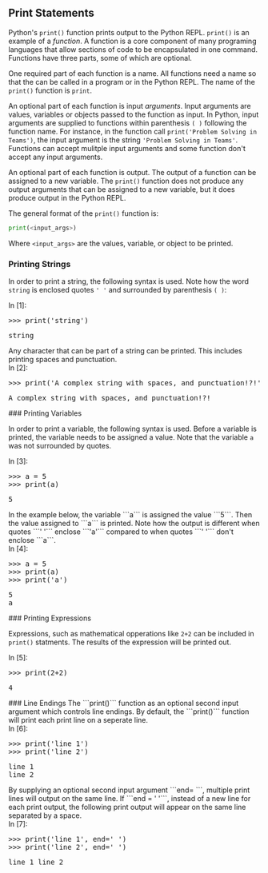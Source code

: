 
## Print Statements
Python's ```print()``` function prints output to the Python REPL. ```print()``` is an example of a _function_. A function is a core component of many programing languages that allow sections of code to be encapsulated in one command. Functions have three parts, some of which are optional. 

One required part of each function is a name. All functions need a name so that the can be called in a program or in the Python REPL. The name of the ```print()``` function is ```print```. 

An optional part of each function is input _arguments_. Input arguments are values, variables or objects passed to the function as input. In Python, input arguments are supplied to functions within parenthesis ```( )``` following the function name. For instance, in the function call ```print('Problem Solving in Teams')```, the input argument is the string ```'Problem Solving in Teams'```. Functions can accept mulitple input arguments and some function don't accept any input arguments.

An optional part of each function is output. The output of a function can be assigned to a new variable. The ```print()``` function does not produce any output arguments that can be assigned to a new variable, but it does produce output in the Python REPL. 

The general format of the ```print()``` function is:

```python
print(<input_args>)
```

Where ```<input_args>``` are the values, variable, or object to be printed. 
### Printing Strings

In order to print a string, the following syntax is used. Note how the word ```string``` is enclosed quotes ```' '``` and surrounded by parenthesis ```( )```:
<div class="cell border-box-sizing code_cell rendered">
<div class="input">
<div class="prompt input_prompt">In&nbsp;[1]:</div>
<div class="inner_cell">
    <div class="input_area">
<div class=" highlight hl-ipython3"><pre><span></span><span class="o">&gt;&gt;&gt;</span> <span class="nb">print</span><span class="p">(</span><span class="s1">&#39;string&#39;</span><span class="p">)</span>
</pre></div>

</div>
</div>
</div>

<div class="output_wrapper">
<div class="output">


<div class="output_area">

<div class="prompt"></div>


<div class="output_subarea output_stream output_stdout output_text">
<pre>string
</pre>
</div>
</div>

</div>
</div>

</div>
Any character that can be part of a string can be printed. This includes printing spaces and punctuation.
<div class="cell border-box-sizing code_cell rendered">
<div class="input">
<div class="prompt input_prompt">In&nbsp;[2]:</div>
<div class="inner_cell">
    <div class="input_area">
<div class=" highlight hl-ipython3"><pre><span></span><span class="o">&gt;&gt;&gt;</span> <span class="nb">print</span><span class="p">(</span><span class="s1">&#39;A complex string with spaces, and punctuation!?!&#39;</span><span class="p">)</span>
</pre></div>

</div>
</div>
</div>

<div class="output_wrapper">
<div class="output">


<div class="output_area">

<div class="prompt"></div>


<div class="output_subarea output_stream output_stdout output_text">
<pre>A complex string with spaces, and punctuation!?!
</pre>
</div>
</div>

</div>
</div>

</div>
### Printing Variables

In order to print a variable, the following syntax is used. Before a variable is printed, the variable needs to be assigned a value. Note that the variable ```a``` was not surrounded by quotes. 
<div class="cell border-box-sizing code_cell rendered">
<div class="input">
<div class="prompt input_prompt">In&nbsp;[3]:</div>
<div class="inner_cell">
    <div class="input_area">
<div class=" highlight hl-ipython3"><pre><span></span><span class="o">&gt;&gt;&gt;</span> <span class="n">a</span> <span class="o">=</span> <span class="mi">5</span>
<span class="o">&gt;&gt;&gt;</span> <span class="nb">print</span><span class="p">(</span><span class="n">a</span><span class="p">)</span>
</pre></div>

</div>
</div>
</div>

<div class="output_wrapper">
<div class="output">


<div class="output_area">

<div class="prompt"></div>


<div class="output_subarea output_stream output_stdout output_text">
<pre>5
</pre>
</div>
</div>

</div>
</div>

</div>
In the example below, the variable ```a``` is assigned the value ```5```. Then the value assigned to ```a``` is printed. Note how the output is different when quotes ```' '``` enclose ```'a'``` compared to when quotes ```' '``` don't enclose ```a```.
<div class="cell border-box-sizing code_cell rendered">
<div class="input">
<div class="prompt input_prompt">In&nbsp;[4]:</div>
<div class="inner_cell">
    <div class="input_area">
<div class=" highlight hl-ipython3"><pre><span></span><span class="o">&gt;&gt;&gt;</span> <span class="n">a</span> <span class="o">=</span> <span class="mi">5</span>
<span class="o">&gt;&gt;&gt;</span> <span class="nb">print</span><span class="p">(</span><span class="n">a</span><span class="p">)</span>
<span class="o">&gt;&gt;&gt;</span> <span class="nb">print</span><span class="p">(</span><span class="s1">&#39;a&#39;</span><span class="p">)</span>
</pre></div>

</div>
</div>
</div>

<div class="output_wrapper">
<div class="output">


<div class="output_area">

<div class="prompt"></div>


<div class="output_subarea output_stream output_stdout output_text">
<pre>5
a
</pre>
</div>
</div>

</div>
</div>

</div>
### Printing Expressions

Expressions, such as mathematical opperations like ```2+2``` can be included in ```print()``` statments. The results of the expression will be printed out. 
<div class="cell border-box-sizing code_cell rendered">
<div class="input">
<div class="prompt input_prompt">In&nbsp;[5]:</div>
<div class="inner_cell">
    <div class="input_area">
<div class=" highlight hl-ipython3"><pre><span></span><span class="o">&gt;&gt;&gt;</span> <span class="nb">print</span><span class="p">(</span><span class="mi">2</span><span class="o">+</span><span class="mi">2</span><span class="p">)</span>
</pre></div>

</div>
</div>
</div>

<div class="output_wrapper">
<div class="output">


<div class="output_area">

<div class="prompt"></div>


<div class="output_subarea output_stream output_stdout output_text">
<pre>4
</pre>
</div>
</div>

</div>
</div>

</div>
### Line Endings
The ```print()``` function as an optional second input argument which controls line endings. By default, the ```print()``` function will print each print line on a seperate line.
<div class="cell border-box-sizing code_cell rendered">
<div class="input">
<div class="prompt input_prompt">In&nbsp;[6]:</div>
<div class="inner_cell">
    <div class="input_area">
<div class=" highlight hl-ipython3"><pre><span></span><span class="o">&gt;&gt;&gt;</span> <span class="nb">print</span><span class="p">(</span><span class="s1">&#39;line 1&#39;</span><span class="p">)</span>
<span class="o">&gt;&gt;&gt;</span> <span class="nb">print</span><span class="p">(</span><span class="s1">&#39;line 2&#39;</span><span class="p">)</span>
</pre></div>

</div>
</div>
</div>

<div class="output_wrapper">
<div class="output">


<div class="output_area">

<div class="prompt"></div>


<div class="output_subarea output_stream output_stdout output_text">
<pre>line 1
line 2
</pre>
</div>
</div>

</div>
</div>

</div>
By supplying an optional second input argument ```end= ```, multiple print lines will output on the same line. If ```end = ' '```, instead of a new line for each print output, the following print output will appear on the same line separated by a space.
<div class="cell border-box-sizing code_cell rendered">
<div class="input">
<div class="prompt input_prompt">In&nbsp;[7]:</div>
<div class="inner_cell">
    <div class="input_area">
<div class=" highlight hl-ipython3"><pre><span></span><span class="o">&gt;&gt;&gt;</span> <span class="nb">print</span><span class="p">(</span><span class="s1">&#39;line 1&#39;</span><span class="p">,</span> <span class="n">end</span><span class="o">=</span><span class="s1">&#39; &#39;</span><span class="p">)</span>
<span class="o">&gt;&gt;&gt;</span> <span class="nb">print</span><span class="p">(</span><span class="s1">&#39;line 2&#39;</span><span class="p">,</span> <span class="n">end</span><span class="o">=</span><span class="s1">&#39; &#39;</span><span class="p">)</span>
</pre></div>

</div>
</div>
</div>

<div class="output_wrapper">
<div class="output">


<div class="output_area">

<div class="prompt"></div>


<div class="output_subarea output_stream output_stdout output_text">
<pre>line 1 line 2 </pre>
</div>
</div>

</div>
</div>

</div>
 

